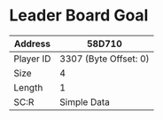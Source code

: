#  Leader Board Goal
Address   | 58D710
----------|-------------
Player ID | 3307 (Byte Offset: 0)
Size 	  | 4
Length 	  | 1
SC:R      | Simple Data


